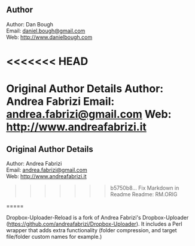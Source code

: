 Author
-
Author: Dan Bough  
Email:  daniel.bough@gmail.com  
Web:    http://www.danielbough.com  

<<<<<<< HEAD
====

Original Author Details
Author: Andrea Fabrizi
Email:  andrea.fabrizi@gmail.com
Web:    http://www.andreafabrizi.it
=======
Original Author Details  
-
Author: Andrea Fabrizi  
Email:  andrea.fabrizi@gmail.com  
Web:    http://www.andreafabrizi.it  
>>>>>>> b5750b8... Fix Markdown in Readme
Readme:  RM.ORIG

=====

Dropbox-Uploader-Reload is a fork of Andrea Fabrizi's Dropbox-Uploader (https://github.com/andreafabrizi/Dropbox-Uploader).  It includes a Perl wrapper that adds extra functionality (folder compression, and target file/folder custom names for example.)
